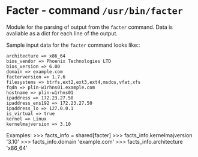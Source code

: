 Facter - command ``/usr/bin/facter``
====================================

Module for the parsing of output from the ``facter`` command.
Data is avaliable as a dict for each line of the output.

Sample input data for the ``facter`` command looks like::

    architecture => x86_64
    bios_vendor => Phoenix Technologies LTD
    bios_version => 6.00
    domain => example.com
    facterversion => 1.7.6
    filesystems => btrfs,ext2,ext3,ext4,msdos,vfat,xfs
    fqdn => plin-w1rhns01.example.com
    hostname => plin-w1rhns01
    ipaddress => 172.23.27.50
    ipaddress_ens192 => 172.23.27.50
    ipaddress_lo => 127.0.0.1
    is_virtual => true
    kernel => Linux
    kernelmajversion => 3.10

Examples:
    >>> facts_info = shared[facter]
    >>> facts_info.kernelmajversion
    '3.10'
    >>> facts_info.domain
    'example.com'
    >>> facts_info.architecture
    'x86_64'